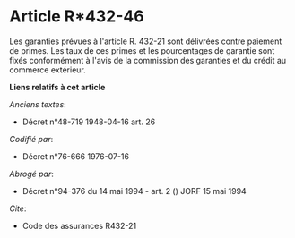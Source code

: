 # Article R*432-46

Les garanties prévues à l'article R. 432-21 sont délivrées contre paiement de primes. Les taux de ces primes et les
pourcentages de garantie sont fixés conformément à l'avis de la commission des garanties et du crédit au commerce extérieur.

**Liens relatifs à cet article**

_Anciens textes_:

  - Décret n°48-719 1948-04-16 art. 26

_Codifié par_:

  - Décret n°76-666 1976-07-16

_Abrogé par_:

  - Décret n°94-376 du 14 mai 1994 - art. 2 () JORF 15 mai 1994

_Cite_:

  - Code des assurances R432-21
